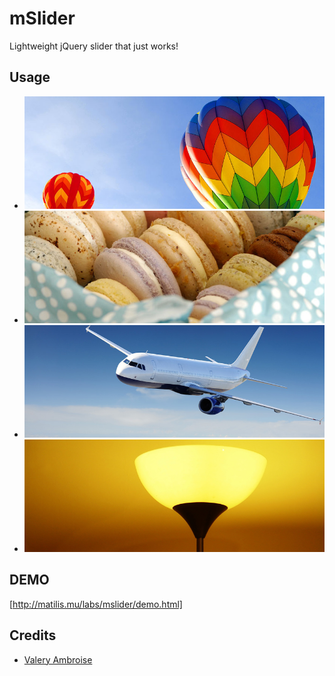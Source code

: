 # mSlider
Lightweight jQuery slider that just works!

## Usage

<script src="jquery.js"></script>
<script src="mSlider.0.0.1.js"></script>

<script>

    $(function(){
        $('#slider').mSlider({
            width: 800,
            height: 300,
            slideDuration: 3000,
            slideSpeed: 300,
            auto: true,
            orientation: 'h',
            controls: true,
            startSlide: 0,
            onSliderStart: function(){},
            onSlideChange: function(slide, index){},
            onSliderEnd: function(){}
        });
    });
</script>

<ul id="slider" class="mSlider">
    <li><img src="img/1.jpeg"></li>
    <li><img src="img/2.jpeg"></li>
    <li><img src="img/3.jpeg"></li>
    <li><img src="img/4.jpeg"></li>
</ul> 

## DEMO   

[http://matilis.mu/labs/mslider/demo.html]

## Credits

- [Valery Ambroise](https://github.com/vambroise)

